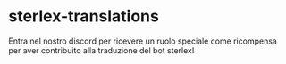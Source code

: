 # sterlex-translations
Entra nel nostro discord per ricevere un ruolo speciale come ricompensa per aver contribuito alla traduzione del bot sterlex!

